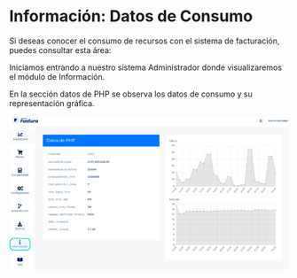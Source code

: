 # Información: Datos de Consumo

Si deseas conocer el consumo de recursos con el sistema de facturación, puedes consultar esta área:

Iniciamos entrando a nuestro sistema Administrador donde visualizaremos el módulo de Información.

En la sección datos de PHP se observa los datos de consumo y su representación gráfica.

![Alt text](img/informacion_editado.jpg)
